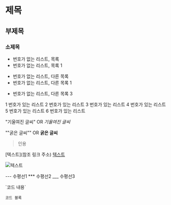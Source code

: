 # 제목
## 부제목
### 소제목

* 번호가 없는 리스트, 목록
* 번호가 없는 리스트, 목록 1
- 번호가 없는 리스트, 다른 목록
- 번호가 없는 리스트, 다른 목록 1
+ 번호가 없는 리스트, 다른 목록 3

1 번호가 있는 리스트
2 번호가 있는 리스트
3 번호가 있는 리스트
4 번호가 있는 리스트
5 번호가 있는 리스트
6 번호가 있는 리스트

"기울여진 글씨"
OR
_기울여진 글씨_

""굵은 글씨""
OR
__굵은 글씨__

>인용

[텍스트](참조 링크 주소)
[텍스트][참조명]
 
[참조명]: 링크주소

![텍스트](이미지링크)

--- 수평선1
*** 수평선2
___ 수평선3

\`코드 내용\`

    코드 블록